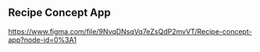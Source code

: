 ## Recipe Concept App

https://www.figma.com/file/9NvqDNsqVq7eZsQdP2mvVT/Recipe-concept-app?node-id=0%3A1

